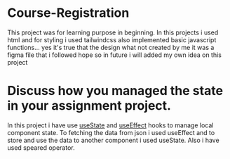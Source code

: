 # Course-Registration 
This project was for learning purpose in beginning. In this projects i used html and for styling i used tailwindcss also implemented basic javascript functions... yes it's true that the design what not created by me it was a figma file that i followed hope so in future i will added my own idea on this project

# Discuss how you managed the state in your assignment project.

In this project i have use <u>useState</u> and <u>useEffect</u> hooks to manage local component state. To fetching the data from json i used useEffect and to store and use the data to another component i used useState. Also i have used speared operator.
